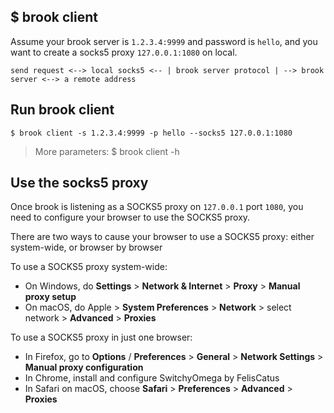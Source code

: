## $ brook client

Assume your brook server is `1.2.3.4:9999` and password is `hello`, and you want to create a socks5 proxy `127.0.0.1:1080` on local.

```
send request <--> local socks5 <-- | brook server protocol | --> brook server <--> a remote address
```

## Run brook client

```
$ brook client -s 1.2.3.4:9999 -p hello --socks5 127.0.0.1:1080
```

> More parameters: $ brook client -h

## Use the socks5 proxy

Once brook is listening as a SOCKS5 proxy on `127.0.0.1` port `1080`, you need to configure your browser to use the SOCKS5 proxy.

There are two ways to cause your browser to use a SOCKS5 proxy: either system-wide, or browser by browser

To use a SOCKS5 proxy system-wide:

* On Windows, do **Settings** > **Network & Internet** > **Proxy** > **Manual proxy setup**
* On macOS, do Apple > **System Preferences** > **Network** > select network > **Advanced** > **Proxies**

To use a SOCKS5 proxy in just one browser:

* In Firefox, go to **Options** / **Preferences** > **General** > **Network Settings** > **Manual proxy configuration**
* In Chrome, install and configure SwitchyOmega by FelisCatus
* In Safari on macOS, choose **Safari** > **Preferences** > **Advanced** > **Proxies**
